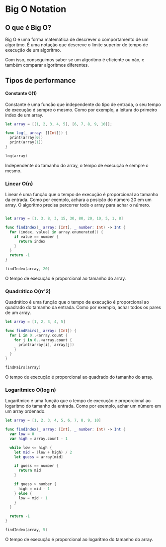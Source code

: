 # Big O Notation

## O que é Big O?

Big O é uma forma matemática de descrever o comportamento de um algoritmo. É uma notação que descreve o limite superior de tempo de execução de um algoritmo.

Com isso, conseguimos saber se um algoritmo é eficiente ou não, e também comparar algoritmos diferentes.

## Tipos de performance

#### Constante O(1)

Constante é uma funcão que independente do tipo de entrada, o seu tempo de execução é sempre o mesmo. Como por exemplo, a leitura do primeiro index de um array.

```swift
let array = [[1, 2, 3, 4, 5], [6, 7, 8, 9, 10]];

func log(_ array: [[Int]]) {
  print(array[0])
  print(array[1])
}

log(array)
```

Independente do tamanho do array, o tempo de execução é sempre o mesmo.

### Linear O(n)

Linear é uma função que o tempo de execução é proporcional ao tamanho da entrada. Como por exemplo, achara a posição do número 20 em um array. O algoritmo precisa percorrer todo o array para achar o número.

```swift

let array = [1. 3, 8, 3, 15, 30, 80, 20, 10, 5, 1, 8]

func findIndex(_ array: [Int], _ number: Int) -> Int {
  for (index, value) in array.enumerated() {
    if value == number {
      return index
    }
  }
  return -1
}

findIndex(array, 20)
```

O tempo de execução é proporcional ao tamanho do array.

### Quadrático O(n^2)

Quadrático é uma função que o tempo de execução é proporcional ao quadrado do tamanho da entrada. Como por exemplo, achar todos os pares de um array.

```swift
let array = [1, 2, 3, 4, 5]

func findPairs(_ array: [Int]) {
  for i in 0..<array.count {
    for j in 0..<array.count {
      print(array[i], array[j])
    }
  }
}

findPairs(array)
```

O tempo de execução é proporcional ao quadrado do tamanho do array.

### Logarítmico O(log n)

Logarítmico é uma função que o tempo de execução é proporcional ao logaritmo do tamanho da entrada. Como por exemplo, achar um número em um array ordenado.

```swift
let array = [1, 2, 3, 4, 5, 6, 7, 8, 9, 10]

func findIndex(_ array: [Int], _ number: Int) -> Int {
  var low = 0
  var high = array.count - 1

  while low <= high {
    let mid = (low + high) / 2
    let guess = array[mid]

    if guess == number {
      return mid
    }

    if guess > number {
      high = mid - 1
    } else {
      low = mid + 1
    }
  }

  return -1
}

findIndex(array, 5)
```

O tempo de execução é proporcional ao logaritmo do tamanho do array.
